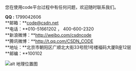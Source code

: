 您在使用code平台过程中有任何问题，欢迎随时联系我们。

**QQ :** 1799042606  
**邮箱：**code@csdn.net  
**电话：**010-51661202 ， 400-600-2320    
**新浪微博：**http://weibo.com/csdncode  
**腾讯微博：**http://t.qq.com/CSDN_CODE  
**地址：**北京市朝阳区广顺北大街33号院1号楼福码大厦B座12层  
**邮编：**100102



![alt 地理位置图](http://csdnimg.cn/www/company/images/map.gif "地理位置图")
